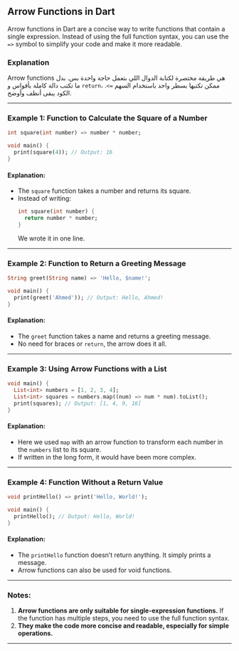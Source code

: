 ## Arrow Functions in Dart

Arrow functions in Dart are a concise way to write functions that contain a single expression. Instead of using the full function syntax, you can use the `=>` symbol to simplify your code and make it more readable.

### Explanation
Arrow functions هي طريقة مختصرة لكتابة الدوال اللي بتعمل حاجة واحدة بس. بدل ما تكتب دالة كاملة بأقواس و `return`، ممكن تكتبها بسطر واحد باستخدام السهم `=>`. الكود يبقى أنظف وأوضح.

---

### **Example 1: Function to Calculate the Square of a Number**
```dart
int square(int number) => number * number;

void main() {
  print(square(4)); // Output: 16
}
```
#### Explanation:
- The `square` function takes a number and returns its square.
- Instead of writing:
  ```dart
  int square(int number) {
    return number * number;
  }
  ```
  We wrote it in one line.

---

### **Example 2: Function to Return a Greeting Message**
```dart
String greet(String name) => 'Hello, $name!';

void main() {
  print(greet('Ahmed')); // Output: Hello, Ahmed!
}
```
#### Explanation:
- The `greet` function takes a name and returns a greeting message.
- No need for braces or `return`, the arrow does it all.

---

### **Example 3: Using Arrow Functions with a List**
```dart
void main() {
  List<int> numbers = [1, 2, 3, 4];
  List<int> squares = numbers.map((num) => num * num).toList();
  print(squares); // Output: [1, 4, 9, 16]
}
```
#### Explanation:
- Here we used `map` with an arrow function to transform each number in the `numbers` list to its square.
- If written in the long form, it would have been more complex.

---

### **Example 4: Function Without a Return Value**
```dart
void printHello() => print('Hello, World!');

void main() {
  printHello(); // Output: Hello, World!
}
```
#### Explanation:
- The `printHello` function doesn’t return anything. It simply prints a message.
- Arrow functions can also be used for void functions.

---

### Notes:
1. **Arrow functions are only suitable for single-expression functions.** If the function has multiple steps, you need to use the full function syntax.
2. **They make the code more concise and readable, especially for simple operations.**

---

